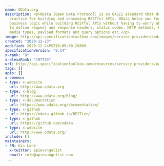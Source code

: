 ```yaml
---
name: OData.org
description: <p>OData (Open Data Protocol) is an OASIS standard that defines the best
  practice for building and consuming RESTful APIs. OData helps you focus on your
  business logic while building RESTful APIs without having to worry about the approaches
  to define request and response headers, status codes, HTTP methods, URL conventions,
  media types, payload formats and query options etc.</p>
image: http://api.specificationtoolbox.com/images/service-providers/odata-org.jpg
created: "2020-12-23"
modified: 2020-12-24PST10:05:00-28800
specificationVersion: "0.14"
x-rank: "8"
x-alexaRank: "197733"
url: http://api.specificationtoolbox.com/resources/service-providers/odata-org/
tags: []
apis: []
x-common:
- type: x-website
  url: http://www.odata.org
- type: x-blog
  url: http://www.odata.org/blog/
- type: x-documentation
  url: https://www.odata.org/documentation/
- type: x-github
  url: https://odata.github.io/RESTier/
- type: x-github
  url: https://github.com/odata
- type: x-website
  url: http://www.odata.org/
include: []
maintainers:
- FN: Kin Lane
  x-twitter: apievangelist
  email: info@apievangelist.com
...
```

